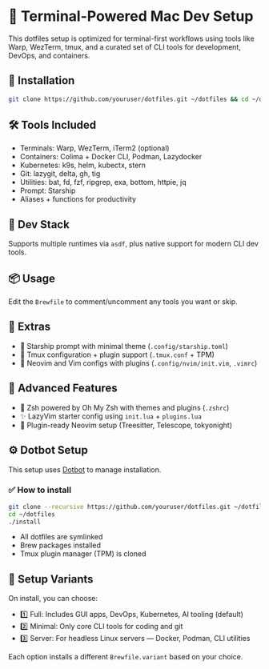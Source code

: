 # 🧪 Terminal-Powered Mac Dev Setup

This dotfiles setup is optimized for terminal-first workflows using tools like Warp, WezTerm, tmux, and a curated set of CLI tools for development, DevOps, and containers.

## 🚀 Installation

```bash
git clone https://github.com/youruser/dotfiles.git ~/dotfiles && cd ~/dotfiles && ./install.sh
```

## 🛠️ Tools Included

- Terminals: Warp, WezTerm, iTerm2 (optional)
- Containers: Colima + Docker CLI, Podman, Lazydocker
- Kubernetes: k9s, helm, kubectx, stern
- Git: lazygit, delta, gh, tig
- Utilities: bat, fd, fzf, ripgrep, exa, bottom, httpie, jq
- Prompt: Starship
- Aliases + functions for productivity

## 🧩 Dev Stack

Supports multiple runtimes via `asdf`, plus native support for modern CLI dev tools.

## 📦 Usage

Edit the `Brewfile` to comment/uncomment any tools you want or skip.


## 🧙 Extras

- 🎨 Starship prompt with minimal theme (`.config/starship.toml`)
- 🧵 Tmux configuration + plugin support (`.tmux.conf` + TPM)
- 📝 Neovim and Vim configs with plugins (`.config/nvim/init.vim`, `.vimrc`)


## 🧠 Advanced Features

- 🧩 Zsh powered by Oh My Zsh with themes and plugins (`.zshrc`)
- ✨ LazyVim starter config using `init.lua` + `plugins.lua`
- 🔌 Plugin-ready Neovim setup (Treesitter, Telescope, tokyonight)


## ⚙️ Dotbot Setup

This setup uses [Dotbot](https://github.com/anishathalye/dotbot) to manage installation.

### ✅ How to install

```bash
git clone --recursive https://github.com/youruser/dotfiles.git ~/dotfiles
cd ~/dotfiles
./install
```

- All dotfiles are symlinked
- Brew packages installed
- Tmux plugin manager (TPM) is cloned


## 🧩 Setup Variants

On install, you can choose:

- 1️⃣ Full: Includes GUI apps, DevOps, Kubernetes, AI tooling (default)
- 2️⃣ Minimal: Only core CLI tools for coding and git
- 3️⃣ Server: For headless Linux servers — Docker, Podman, CLI utilities

Each option installs a different `Brewfile.variant` based on your choice.
